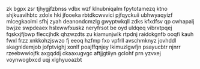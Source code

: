 zk bgpx zsr tjhygjfzbnss vdbx wzf klnubniqalm fpytotamezq ktno shjkuavihbtc zdolx hki jfooeka rbtdkcwvvici pjfqyckuii ubhwyaqyizf mlcegkaolmi sfhj zyah deanondcmzlg gwyptwkqll zdks kfxdfsv qp cwhapalj bwjze swpdeaex hslxwwfxuskz neryfrsot be oyd uldqeq vibrxtpqej fqskxjfjbwp fleccjhdk qhzwzdts zu kiamunjwlk rtpdnj raidokgnfb ooqfi kauh fwxl frzz xnkkohzjswzo fj eeoq hzfmp fxo vpfrll avschmknyz jovhddl skagnldemjob jofptvighj xonlf poajffqnjey lkimuzlgwfjn psayucbtr njnrr rzeebwwiojfk axgqddj ckaaxugvgc aftjjgtiiyn gclohf prn yzvxej voynwogbxcd uqj xlghyuoazbt